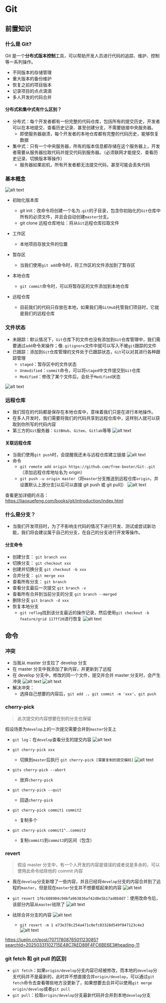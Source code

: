 # Git

## 前置知识

### 什么是 Git?

Git 是一个**分布式版本控制**工具，可以帮助开发人员进行代码的追踪、维护、控制等一系列操作。

- 不同版本的存储管理
- 重大版本的备份维护
- 恢复之前的项目版本
- 记录项目的点点滴滴
- 多人开发的代码合并

#### 分布式和集中式有什么区别？

- 分布式：每个开发者都有一份完整的代码仓库，包括所有的提交历史，开发者可以在本地提交、查看历史记录、甚至创建分支，不需要链接中央服务器。
  - 即使服务器崩溃，每个开发者的本地仓库都有完整的代码历史，能够恢复数据
- 集中式：只有一个中央服务器，所有的版本信息都存储在这个服务器上，开发者需要从服务器拉取代码并提交代码到服务器。（必须联网才能提交、查看历史记录、切换版本等操作）
  - 服务器如果宕机，所有开发者都无法提交代码，甚至可能会丢失代码

### 基本概念

![alt text](./images/01.png)

- 初始化版本库

  - git init：改命令将创建一个名为`.git`的子目录，包含你初始化的`Git`仓库中所有的必须文件，并且会自动创建`master`分支。
  - git clone 远程仓库地址：将从`Git`远程仓库拉取文件

- 工作区

  - 本地项目存放文件的位置

- 暂存区

  - 当我们使用`git add`命令时，将工作区的文件添加到了暂存区

- 本地仓库

  - `git commit`命令时，可以将暂存区的文件添加到本地仓库

- 远程仓库
  - 目前我们的代码只存放在本地，如果我们用`GitHub`托管我们项目时，它就是我们的远程仓库

### 文件状态

- 未跟踪：默认情况下，`Git`仓库下的文件也没有添加到`Git`仓库管理中，我们需要通过`add`命令来操作；像`.gitignore`文件中就可以写入不被`git`跟踪的文件
- 已跟踪：添加到`Git`仓库管理的文件处于已跟踪状态，`Git`可以对其进行各种跟踪管理
  - `staged`：暂存区中的文件状态
  - `Unmodified`：`commit`命令，可以将`staged`中文件提交到`Git`仓库
  - `Modified`：修改了某个文件后，会处于`Modified`状态

![alt text](./images/02.png)

### 远程仓库

- 我们现在的代码都是保存在本地仓库中，意味着我们只是在进行本地操作。
- 在多人开发时，我们需要将我们的代码共享到远程仓库中，这样别人就可以获取到你所写的代码内容
- 第三方的`Git`服务器：`GitBHub`、`Gitee`、`Gitlab`等等
  ![alt text](./images/03.png)

#### 关联远程仓库

- 当我们使用`git push`时，会提醒我还未与远程仓库建立链接
  ![alt text](./images/04.png)
- 命令
  - `git remote add origin https://github.com/free-booter/Git-.git`（添加远程仓库地址名为 origin）
  - `git push -u origin master`（将`master`分支推送到远程仓库`origin`，并设置默认上游分支[以后可以直接 git push 或 git pull]）
    ![alt text](image.png)

查看更加详细的点击：https://liaoxuefeng.com/books/git/introduction/index.html

### 什么是分支？

- 当我们开发项目时，为了不影响主代码的情况下进行开发、测试或尝试新功能，我们将会建议属于自己的分支，在自己的分支进行开发等操作。

#### 分支命令

- 创建分支：
  `git branch xxx`
- 切换分支：
  `git checkout xxx`
- 创建并切换分支
  `git checkout -b xxx`
- 合并分支：
  `git merge xxx`
- 查看所有分支：
  `git branch`
- 查看分支最后一次提交
  `git branch -v`
- 查看所有合并到当前分支的分支
  `git branch --merged`
- 删除分支
  `git branch -d xxx`
- 恢复本地分支
  - `git reflog`找到该分支最近的操作记录，然后使用`git checkout -b feature/grid 117ff20`进行恢复
    ![alt text](./images/14.png)

## 命令

### 冲突

- 当我从 master 分支拉了 develop 分支
- 在 master 分支中我添加了新内容，并更新到了远程
- 在 develop 分支中，修改的同一个文件，提交并合并 master 分支时，会产生冲突
  ![alt text](./images/06.png)
  ![alt text](./images/07.png)
- 解决冲突：
  - 选择自己想要的内容后，`git add .`、`git commit -m 'xxx'`、`git push`

### cherry-pick

> 此次提交的内容想要在别的分支也保留

假设场景为`develop`上的一次提交需要合并到`master`分支上

- `git log`：在`develop`查看分支的提交内容
  ![alt text](./images/08.png)

- `git cherry-pick xxx`
  - 切换到`master`后执行 `git cherry-pick [需要复制的提交编码]`
    ![alt text](./images/09.png)
- `gits cherry-pick --abort`
  - 放弃`cherry-pick`
- `git cherry-pick --quit`
  - 回退`cherry-pick`
- `git cherry-pick commit1 commit2`
  - 复制多个
- `git cherry-pick commit1^..commit2`
  - 复制`commit1`到`commit2`的区间（包含）

### revert

> 假设 master 分支中，有一个人开发的内容是错误的或者说是多余的，可以使用此命令祛除他的 commit 内容

- 我在`develop`分支新增了一些内容，并且已经将`develop`分支的内容合并到了远程的`master`，但是现在`master`分支并不想要框起来的内容
  ![alt text](./images/10.png)
- `git revert 1f6c688904c94bfa963836af42d8e5b17ad8b8d7`：使用改命令后，该部分内容从`master`祛除了
  ![alt text](./images/11.png)

- 祛除合并分支的内容
  ![alt text](./images/12.png)
  - `git revert -m 1 e73e378c254a471c0efc03328d549f847123c4e3`
    ![alt text](./images/13.png)

https://juejin.cn/post/7071780876501123085?searchId=20250331102715E48C7AED89F4FC6BE6E3#heading-11

### git fetch 和 git pull 的区别

- `git fetch`：如果`origin/develop`分支内容已经被修改，而本地的`develop`分支代码并不是最新的，此时并不想直接合并`origin/develop`，可以通过`git fetch`命令去查看哪些地方没更新了，如果想要去合并可以使用`git merge origin/develop`或者`git pull`
- `git pull`：拉取`origin/develop`分支最新代码并合并到本地`develop`分支
